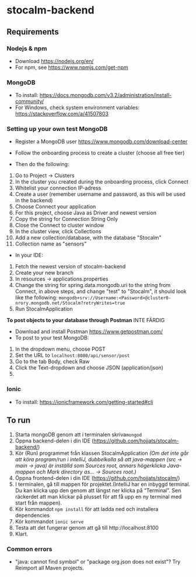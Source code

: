# stocalm-backend

## Requirements

### Nodejs & npm
* Download https://nodejs.org/en/
* For npm, see https://www.npmjs.com/get-npm

### MongoDB 
* To install: https://docs.mongodb.com/v3.2/administration/install-community/
* For Windows, check system environment variables: https://stackoverflow.com/a/41507803

### Setting up your own test MongoDB
* Register a MongoDB user https://www.mongodb.com/download-center
* Follow the onboarding process to create a cluster (choose all free tier)

* Then do the following:
1. Go to Project -> Clusters
1. In the cluster you created during the onboarding process, click Connect
1. Whitelist your connection IP-adress
1. Create a user (remember username and password, as this will be used in the backend)
1. Choose Connect your application
1. For this project, choose Java as Driver and newest version
1. Copy the string for Connection String Only
1. Close the Connect to cluster window
1. In the cluster view, click Collections
1. Add a new collection/database, with the database "Stocalm"
1. Collection name as "sensors"

* In your IDE:
1. Fetch the newest version of stocalm-backend
1. Create your new branch
1. In resources -> applications.properties
1. Change the string for spring.data.mongodb.uri to the string from Connect, in above steps, and change "test" to "Stocalm", it should look like the following: `mongodb+srv://Username:<Password>@cluster0-nrory.mongodb.net/Stocalm?retryWrites=true`
1. Run StocalmApplication 

**To post objects to your database through Postman** INTE FÄRDIG
* Download and install Postman https://www.getpostman.com/
* To post to your test MongoDB:
1. In the dropdown menu, choose POST
1. Set the URL to `localhost:8080/api/sensor/post`
1. Go to the tab Body, check Raw
1. Click the Text-dropdown and choose JSON (application/json)
1. 



### Ionic 
* To install: https://ionicframework.com/getting-started#cli

## To run
1. Starta mongoDB genom att i terminalen skriva ​`mongod`
1. Öppna backend-delen i din IDE (https://github.com/hojjats/stocalm-backend/)
1. Kör (Run) programmet från klassen StocalmApplication 
_(Om det inte går att köra program/run i intelliJ, dubbelkolla så att java-mappen (src -> main -> java) är inställd som Sources root, annars högerklicka Java-mappen och Mark directory as... -> Sources root.)_
1. Öppna frontend-delen i din IDE (https://github.com/hojjats/stocalm/)
1. I terminalen, gå till mappen för projektet.(IntelliJ har en inbyggd terminal. Du kan klicka upp den genom att längst ner klicka på “Terminal”. Sen räckerdet att man klickar på plusset för att få upp en ny terminal med start från mappen).
1. Kör kommandot `npm install` för att ladda ned och installera dependencies
1. Kör kommandot `ionic serve`
1. Testa att det fungerar genom att gå till ​http://localhost:8100 
1. Klart.


### Common errors
* "java: cannot find symbol" or "package org.json does not exist"? 
Try Reimport all Maven projects.

